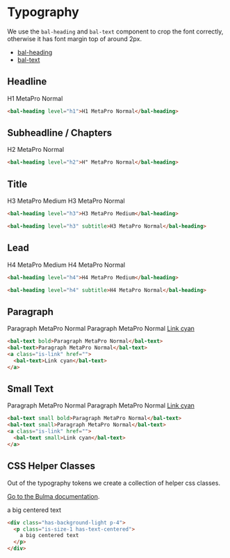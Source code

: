 # Typography

We use the `bal-heading` and `bal-text` component to crop the font correctly, otherwise it has font margin top of around 2px.

- [bal-heading](/components/components/bal-heading)
- [bal-text](/components/components/bal-text)

## Headline

<docs-demo>
  <bal-heading level="h1">H1 MetaPro Normal</bal-heading>
</docs-demo>

```html
<bal-heading level="h1">H1 MetaPro Normal</bal-heading>
```

## Subheadline / Chapters

<docs-demo>
  <bal-heading level="h2">H2 MetaPro Normal</bal-heading>
</docs-demo>

```html
<bal-heading level="h2">H" MetaPro Normal</bal-heading>
```

## Title

<docs-demo>
  <bal-heading level="h3">H3 MetaPro Medium</bal-heading>
  <bal-heading level="h3" subtitle>H3 MetaPro Normal</bal-heading>
</docs-demo>

```html
<bal-heading level="h3">H3 MetaPro Medium</bal-heading>
```

```html
<bal-heading level="h3" subtitle>H3 MetaPro Normal</bal-heading>
```

## Lead

<docs-demo>
  <bal-heading level="h4">H4 MetaPro Medium</bal-heading>
  <bal-heading level="h4" subtitle>H4 MetaPro Normal</bal-heading>
</docs-demo>

```html
<bal-heading level="h4">H4 MetaPro Medium</bal-heading>
```

```html
<bal-heading level="h4" subtitle>H4 MetaPro Normal</bal-heading>
```

## Paragraph

<docs-demo>
  <bal-text bold>Paragraph MetaPro Normal</bal-text>
  <bal-text>Paragraph MetaPro Normal</bal-text>
  <a class="is-link" href="">
    <bal-text>Link cyan</bal-text>
  </a>
</docs-demo>

```html
<bal-text bold>Paragraph MetaPro Normal</bal-text>
<bal-text>Paragraph MetaPro Normal</bal-text>
<a class="is-link" href="">
  <bal-text>Link cyan</bal-text>
</a>
```

## Small Text

<docs-demo>
  <bal-text small bold>Paragraph MetaPro Normal</bal-text>
  <bal-text small>Paragraph MetaPro Normal</bal-text>
  <a class="is-link" href="">
    <bal-text small>Link cyan</bal-text>
  </a>
</docs-demo>

```html
<bal-text small bold>Paragraph MetaPro Normal</bal-text>
<bal-text small>Paragraph MetaPro Normal</bal-text>
<a class="is-link" href="">
  <bal-text small>Link cyan</bal-text>
</a>
```

## CSS Helper Classes

Out of the typography tokens we create a collection of helper css classes.

[Go to the Bulma documentation](https://bulma.io/documentation/modifiers/typography-helpers/).

<docs-demo>
<div class="has-background-light p-4">
  <p class="is-size-1 has-text-centered">
    a big centered text
  </p>
</div>
</docs-demo>

```html
<div class="has-background-light p-4">
  <p class="is-size-1 has-text-centered">
    a big centered text
  </p>
</div>
```
